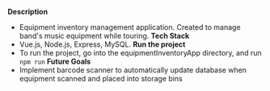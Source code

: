 **Description**
  - Equipment inventory management application. Created to manage band's music equipment while touring. 
**Tech Stack**
  - Vue.js, Node.js, Express, MySQL.
**Run the project**
  - To run the project, go into the equipmentInventoryApp directory, and run ``` npm run ```
**Future Goals**
  - Implement barcode scanner to automatically update database when equipment scanned and placed into storage bins
